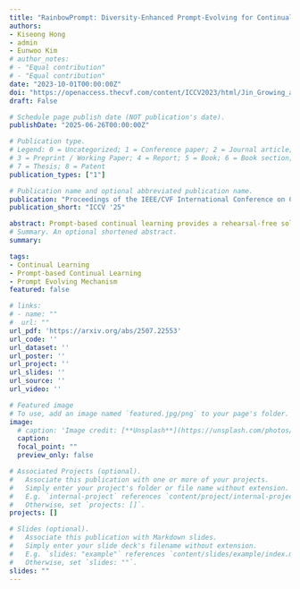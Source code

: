 ```yaml
---
title: "RainbowPrompt: Diversity-Enhanced Prompt-Evolving for Continual Learning"
authors:
- Kiseong Hong
- admin
- Eunwoo Kim
# author_notes:
# - "Equal contribution"
# - "Equal contribution"
date: "2023-10-01T00:00:00Z"
doi: "https://openaccess.thecvf.com/content/ICCV2023/html/Jin_Growing_a_Brain_with_Sparsity-Inducing_Generation_for_Continual_Learning_ICCV_2023_paper.html"
draft: False

# Schedule page publish date (NOT publication's date).
publishDate: "2025-06-26T00:00:00Z"

# Publication type.
# Legend: 0 = Uncategorized; 1 = Conference paper; 2 = Journal article;
# 3 = Preprint / Working Paper; 4 = Report; 5 = Book; 6 = Book section;
# 7 = Thesis; 8 = Patent
publication_types: ["1"]

# Publication name and optional abbreviated publication name.
publication: "Proceedings of the IEEE/CVF International Conference on Computer Vision (ICCV 2025)"
publication_short: "ICCV '25"

abstract: Prompt-based continual learning provides a rehearsal-free solution by tuning small sets of parameters while keeping pre-trained models frozen. To meet the complex demands of sequential tasks, it is crucial to integrate task-specific knowledge within prompts effectively. However, existing works rely on either fixed learned prompts (i.e., prompts whose representations remain unchanged during new task learning) or on prompts generated from an entangled task-shared space, limiting the representational diversity of the integrated prompt. To address this issue, we propose a novel prompt-evolving mechanism to adaptively aggregate base prompts (i.e., task-specific prompts) into a unified prompt while ensuring diversity. By transforming and aligning base prompts, both previously learned and newly introduced, our approach continuously evolves accumulated knowledge to facilitate learning new tasks. We further introduce a learnable probabilistic gate that adaptively determines which layers to activate during the evolution process. We validate our method on image classification and video action recognition tasks in class-incremental learning, achieving average gains of 9.07% and 7.40% over existing methods across all scenarios.
# Summary. An optional shortened abstract.
summary: 

tags: 
- Continual Learning
- Prompt-based Continual Learning
- Prompt Evolving Mechanism
featured: false

# links:
# - name: ""
#  url: ""
url_pdf: 'https://arxiv.org/abs/2507.22553'
url_code: ''
url_dataset: ''
url_poster: ''
url_project: ''
url_slides: ''
url_source: ''
url_video: ''

# Featured image
# To use, add an image named `featured.jpg/png` to your page's folder. 
image:
  # caption: 'Image credit: [**Unsplash**](https://unsplash.com/photos/jdD8gXaTZsc)'
  caption:
  focal_point: ""
  preview_only: false

# Associated Projects (optional).
#   Associate this publication with one or more of your projects.
#   Simply enter your project's folder or file name without extension.
#   E.g. `internal-project` references `content/project/internal-project/index.md`.
#   Otherwise, set `projects: []`.
projects: []

# Slides (optional).
#   Associate this publication with Markdown slides.
#   Simply enter your slide deck's filename without extension.
#   E.g. `slides: "example"` references `content/slides/example/index.md`.
#   Otherwise, set `slides: ""`.
slides: ""
---
```


<!-- {{% callout note %}}
Click the *Cite* button above to demo the feature to enable visitors to import publication metadata into their reference management software.
{{% /callout %}}

{{% callout note %}}
Create your slides in Markdown - click the *Slides* button to check out the example.
{{% /callout %}} -->

<!-- Supplementary notes can be added here, including [code, math, and images](https://wowchemy.com/docs/writing-markdown-latex/). -->
